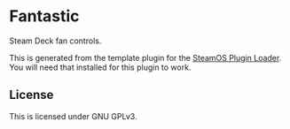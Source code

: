 # Fantastic

Steam Deck fan controls.

This is generated from the template plugin for the [SteamOS Plugin Loader](https://github.com/SteamDeckHomebrew/PluginLoader).
You will need that installed for this plugin to work.

## License

This is licensed under GNU GPLv3.
